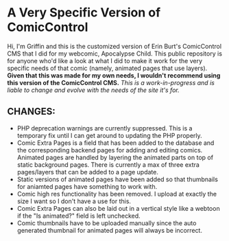 # A Very Specific Version of ComicControl
Hi, I'm Griffin and this is the customized version of Erin Burt's ComicControl CMS that I did for my webcomic, Apocalypse Child.
This public repository is for anyone who'd like a look at what I did to make it work for the very specific needs of that comic (namely, animated pages that use layers).
**Given that this was made for my own needs, I wouldn't recommend using this version of the ComicControl CMS.**
_This is a work-in-progress and is liable to change and evolve with the needs of the site it's for._

## CHANGES:
- PHP deprecation warnings are currently suppressed. This is a temporary fix until I can get around to updating the PHP properly.
- Comic Extra Pages is a field that has been added to the database and the corresponding backend pages for adding and editing comics. Animated pages are handled by layering the animated parts on top of static background pages. There is currently a max of three extra pages/layers that can be added to a page update.
- Static versions of animated pages have been added so that thumbnails for aniamted pages have something to work with.
- Comic high res functionality has been removed. I upload at exactly the size I want so I don't have a use for this.
- Comic Extra Pages can also be laid out in a vertical style like a webtoon if the "Is animated?" field is left unchecked.
- Comic thumbnails have to be uploaded manually since the auto generated thumbnail for animated pages will always be incorrect.
